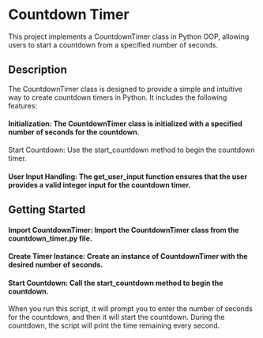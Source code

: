 # Countdown Timer
This project implements a CountdownTimer class in Python OOP, allowing users to start a countdown from a specified number of seconds.

## Description
The CountdownTimer class is designed to provide a simple and intuitive way to create countdown timers in Python. It includes the following features:

#### Initialization: The CountdownTimer class is initialized with a specified number of seconds for the countdown.
Start Countdown: Use the start_countdown method to begin the countdown timer.
#### User Input Handling: The get_user_input function ensures that the user provides a valid integer input for the countdown timer.

## Getting Started
#### Import CountdownTimer: Import the CountdownTimer class from the countdown_timer.py file.
#### Create Timer Instance: Create an instance of CountdownTimer with the desired number of seconds.
#### Start Countdown: Call the start_countdown method to begin the countdown.
When you run this script, it will prompt you to enter the number of seconds for the countdown, and then it will start the countdown. During the countdown, the script will print the time remaining every second.
